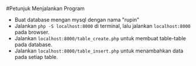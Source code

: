 #Petunjuk Menjalankan Program

- Buat database mengan mysql dengan nama "rupin"
- Jalankan ``` php -S localhost:8000 ``` di terminal, lalu jalankan ``` localhost:8000 ``` pada browser.
- Jalankan ``` localhost:8000/table_create.php ``` untuk membuat table-table pada database.
- Jalankan ``` localhost:8000/table_insert.php ``` untuk menambahkan data pada setiap table.